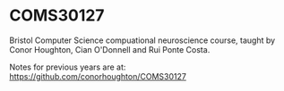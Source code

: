 # COMS30127
Bristol Computer Science compuational neuroscience course, taught by Conor Houghton, Cian O'Donnell and Rui Ponte Costa.

Notes for previous years are at:
https://github.com/conorhoughton/COMS30127
